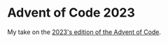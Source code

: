 # Advent of Code 2023

My take on the [2023's edition of the Advent of Code](https://adventofcode.com/2023/).